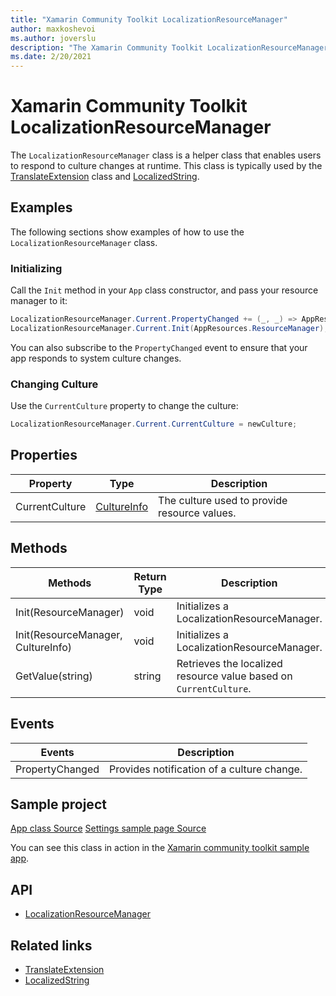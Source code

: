 ```yaml
---
title: "Xamarin Community Toolkit LocalizationResourceManager"
author: maxkoshevoi
ms.author: joverslu
description: "The Xamarin Community Toolkit LocalizationResourceManager helper class enables users to respond to culture changes at runtime."
ms.date: 2/20/2021
---
```


# Xamarin Community Toolkit LocalizationResourceManager

The `LocalizationResourceManager` class is a helper class that enables users to respond to culture changes at runtime. This class is typically used by the [TranslateExtension](../extensions/translateextension.md) class and [LocalizedString](localizedstring.md).

## Examples

The following sections show examples of how to use the `LocalizationResourceManager` class.

### Initializing

Call the `Init` method in your `App` class constructor, and pass your resource manager to it:

```csharp
LocalizationResourceManager.Current.PropertyChanged += (_, _) => AppResources.Culture = LocalizationResourceManager.Current.CurrentCulture;
LocalizationResourceManager.Current.Init(AppResources.ResourceManager);
```

You can also subscribe to the `PropertyChanged` event to ensure that your app responds to system culture changes.

### Changing Culture

Use the `CurrentCulture` property to change the culture:

```csharp
LocalizationResourceManager.Current.CurrentCulture = newCulture;
```

## Properties

| Property | Type | Description |
| -- | -- | -- |
| CurrentCulture | [CultureInfo](xref:System.Globalization.CultureInfo) | The culture used to provide resource values. |

## Methods

| Methods | Return Type | Description |
| -- | -- | -- |
| Init(ResourceManager) | void | Initializes a LocalizationResourceManager. |
| Init(ResourceManager, CultureInfo) | void | Initializes a LocalizationResourceManager. |
| GetValue(string) | string | Retrieves the localized resource value based on `CurrentCulture`. |

## Events

| Events | Description |
| -- | -- |
| PropertyChanged | Provides notification of a culture change. |

## Sample project

[App class Source](https://github.com/xamarin/XamarinCommunityToolkit/blob/main/samples/XCT.Sample/App.xaml.cs)
[Settings sample page Source](https://github.com/xamarin/XamarinCommunityToolkit/blob/main/samples/XCT.Sample/ViewModels/SettingViewModel.cs)

You can see this class in action in the [Xamarin community toolkit sample app](https://github.com/xamarin/XamarinCommunityToolkit/tree/main/samples/XCT.Sample).

## API

- [LocalizationResourceManager](https://github.com/xamarin/XamarinCommunityToolkit/blob/main/src/CommunityToolkit/Xamarin.CommunityToolkit/Helpers/LocalizationResourceManager.shared.cs)

## Related links

- [TranslateExtension](../extensions/translateextension.md)
- [LocalizedString](localizedstring.md)
